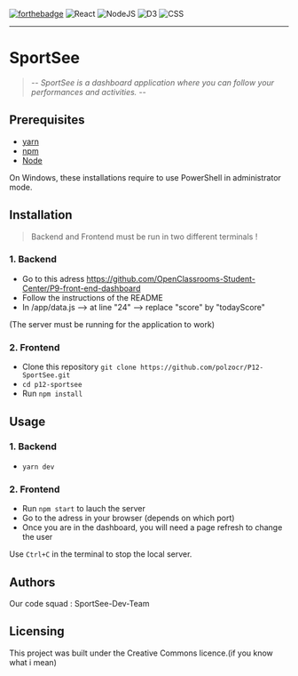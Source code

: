 
[![forthebadge](https://forthebadge.com/images/badges/made-with-javascript.svg)](https://forthebadge.com)
![React](https://img.shields.io/badge/-React-red)
![NodeJS](https://img.shields.io/badge/-NodeJS-green)
![D3](https://img.shields.io/badge/-D3-blue)
![CSS](https://img.shields.io/badge/-css-orange)
____________________

# SportSee

> -- _SportSee is a dashboard application where you can follow your performances and activities._ --

## Prerequisites

- [yarn](https://yarnpkg.com/)
- [npm](https://www.npmjs.com/)
- [Node](https://nodejs.org/en/)

On Windows, these installations require to use PowerShell in administrator mode.


## Installation 
> Backend and Frontend must be run in two different terminals ! 

### 1. Backend

- Go to this adress https://github.com/OpenClassrooms-Student-Center/P9-front-end-dashboard
- Follow the instructions of the README
- In /app/data.js --> at line "24" --> replace "score" by "todayScore"

(The server must be running for the application to work)

### 2. Frontend

- Clone this repository `git clone https://github.com/polzocr/P12-SportSee.git `
- `cd p12-sportsee`
- Run `npm install`

## Usage
### 1. Backend 

- `yarn dev`

### 2. Frontend 

- Run `npm start` to lauch the server 
- Go to the adress in your browser (depends on which port)
- Once you are in the dashboard, you will need a page refresh to change the user

Use `Ctrl+C` in the terminal to stop the local server.


## Authors

Our code squad : SportSee-Dev-Team

## Licensing

This project was built under the Creative Commons licence.(if you know what i mean)